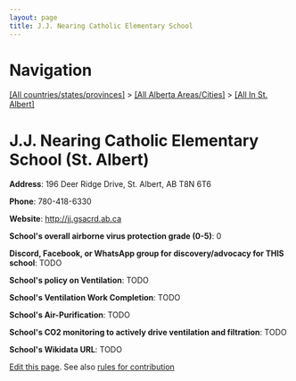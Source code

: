```yaml
---
layout: page
title: J.J. Nearing Catholic Elementary School
---
```

# Navigation

[[All countries/states/provinces]](../../..) > [[All Alberta Areas/Cities]](../..) > [[All In St. Albert]](..)

# J.J. Nearing Catholic Elementary School (St. Albert)

**Address**: 196 Deer Ridge Drive, St. Albert, AB T8N 6T6

**Phone**: 780-418-6330

**Website**: <http://jj.gsacrd.ab.ca>

**School's overall airborne virus protection grade (0-5)**: 0

**Discord, Facebook, or WhatsApp group for discovery/advocacy for THIS school**: TODO

**School's policy on Ventilation**: TODO

**School's Ventilation Work Completion**: TODO

**School's Air-Purification**: TODO

**School's CO2 monitoring to actively drive ventilation and filtration**: TODO

**School's Wikidata URL**: TODO


[Edit this page](https://github.com/ventilate-schools/AB/edit/main/./St._Albert/J.J._Nearing_Catholic_Elementary_School.md). See also [rules for contribution](../../../contribution-rules/)